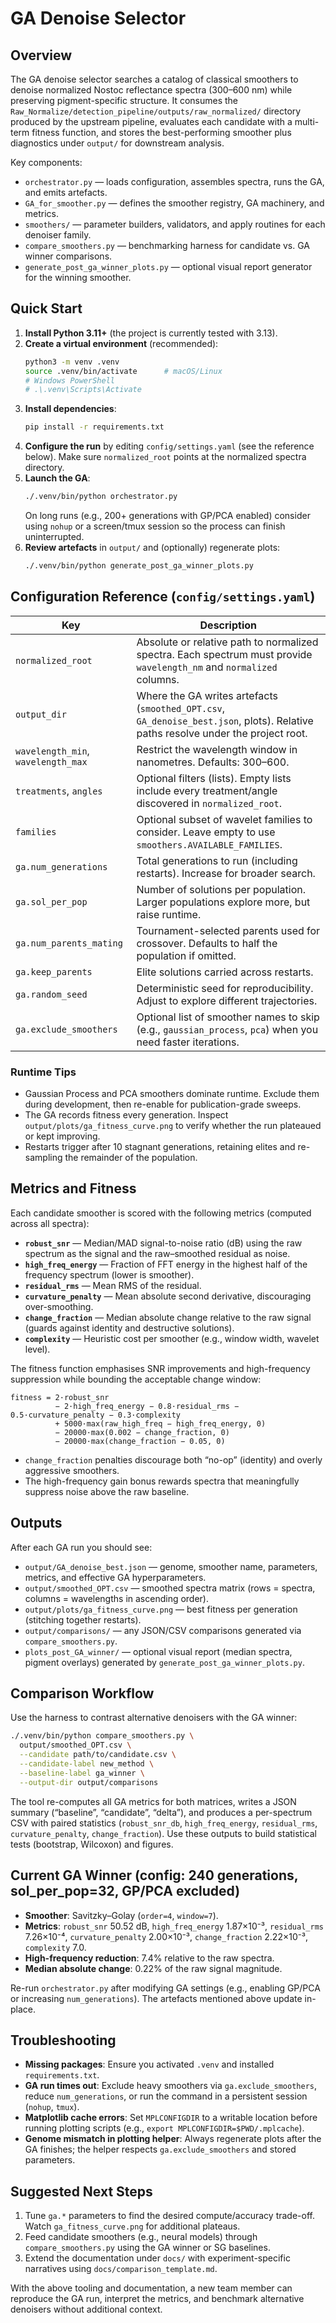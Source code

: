 # GA Denoise Selector

## Overview
The GA denoise selector searches a catalog of classical smoothers to denoise normalized Nostoc reflectance spectra (300–600 nm) while preserving pigment-specific structure. It consumes the `Raw_Normalize/detection_pipeline/outputs/raw_normalized/` directory produced by the upstream pipeline, evaluates each candidate with a multi-term fitness function, and stores the best-performing smoother plus diagnostics under `output/` for downstream analysis.

Key components:
- `orchestrator.py` — loads configuration, assembles spectra, runs the GA, and emits artefacts.
- `GA_for_smoother.py` — defines the smoother registry, GA machinery, and metrics.
- `smoothers/` — parameter builders, validators, and apply routines for each denoiser family.
- `compare_smoothers.py` — benchmarking harness for candidate vs. GA winner comparisons.
- `generate_post_ga_winner_plots.py` — optional visual report generator for the winning smoother.

## Quick Start
1. **Install Python 3.11+** (the project is currently tested with 3.13).
2. **Create a virtual environment** (recommended):
   ```bash
   python3 -m venv .venv
   source .venv/bin/activate      # macOS/Linux
   # Windows PowerShell
   # .\.venv\Scripts\Activate
   ```
3. **Install dependencies**:
   ```bash
   pip install -r requirements.txt
   ```
4. **Configure the run** by editing `config/settings.yaml` (see the reference below). Make sure `normalized_root` points at the normalized spectra directory.
5. **Launch the GA**:
   ```bash
   ./.venv/bin/python orchestrator.py
   ```
   On long runs (e.g., 200+ generations with GP/PCA enabled) consider using `nohup` or a screen/tmux session so the process can finish uninterrupted.
6. **Review artefacts** in `output/` and (optionally) regenerate plots:
   ```bash
   ./.venv/bin/python generate_post_ga_winner_plots.py
   ```

## Configuration Reference (`config/settings.yaml`)
| Key | Description |
| --- | --- |
| `normalized_root` | Absolute or relative path to normalized spectra. Each spectrum must provide `wavelength_nm` and `normalized` columns. |
| `output_dir` | Where the GA writes artefacts (`smoothed_OPT.csv`, `GA_denoise_best.json`, plots). Relative paths resolve under the project root. |
| `wavelength_min`, `wavelength_max` | Restrict the wavelength window in nanometres. Defaults: 300–600. |
| `treatments`, `angles` | Optional filters (lists). Empty lists include every treatment/angle discovered in `normalized_root`. |
| `families` | Optional subset of wavelet families to consider. Leave empty to use `smoothers.AVAILABLE_FAMILIES`. |
| `ga.num_generations` | Total generations to run (including restarts). Increase for broader search. |
| `ga.sol_per_pop` | Number of solutions per population. Larger populations explore more, but raise runtime. |
| `ga.num_parents_mating` | Tournament-selected parents used for crossover. Defaults to half the population if omitted. |
| `ga.keep_parents` | Elite solutions carried across restarts. |
| `ga.random_seed` | Deterministic seed for reproducibility. Adjust to explore different trajectories. |
| `ga.exclude_smoothers` | Optional list of smoother names to skip (e.g., `gaussian_process`, `pca`) when you need faster iterations. |

### Runtime Tips
- Gaussian Process and PCA smoothers dominate runtime. Exclude them during development, then re-enable for publication-grade sweeps.
- The GA records fitness every generation. Inspect `output/plots/ga_fitness_curve.png` to verify whether the run plateaued or kept improving.
- Restarts trigger after 10 stagnant generations, retaining elites and re-sampling the remainder of the population.

## Metrics and Fitness
Each candidate smoother is scored with the following metrics (computed across all spectra):
- **`robust_snr`** — Median/MAD signal-to-noise ratio (dB) using the raw spectrum as the signal and the raw–smoothed residual as noise.
- **`high_freq_energy`** — Fraction of FFT energy in the highest half of the frequency spectrum (lower is smoother).
- **`residual_rms`** — Mean RMS of the residual.
- **`curvature_penalty`** — Mean absolute second derivative, discouraging over-smoothing.
- **`change_fraction`** — Median absolute change relative to the raw signal (guards against identity and destructive solutions).
- **`complexity`** — Heuristic cost per smoother (e.g., window width, wavelet level).

The fitness function emphasises SNR improvements and high-frequency suppression while bounding the acceptable change window:
```
fitness = 2·robust_snr
          − 2·high_freq_energy − 0.8·residual_rms − 0.5·curvature_penalty − 0.3·complexity
          + 5000·max(raw_high_freq − high_freq_energy, 0)
          − 20000·max(0.002 − change_fraction, 0)
          − 20000·max(change_fraction − 0.05, 0)
```
- `change_fraction` penalties discourage both “no-op” (identity) and overly aggressive smoothers.
- The high-frequency gain bonus rewards spectra that meaningfully suppress noise above the raw baseline.

## Outputs
After each GA run you should see:
- `output/GA_denoise_best.json` — genome, smoother name, parameters, metrics, and effective GA hyperparameters.
- `output/smoothed_OPT.csv` — smoothed spectra matrix (rows = spectra, columns = wavelengths in ascending order).
- `output/plots/ga_fitness_curve.png` — best fitness per generation (stitching together restarts).
- `output/comparisons/` — any JSON/CSV comparisons generated via `compare_smoothers.py`.
- `plots_post_GA_winner/` — optional visual report (median spectra, pigment overlays) generated by `generate_post_ga_winner_plots.py`.

## Comparison Workflow
Use the harness to contrast alternative denoisers with the GA winner:
```bash
./.venv/bin/python compare_smoothers.py \
  output/smoothed_OPT.csv \
  --candidate path/to/candidate.csv \
  --candidate-label new_method \
  --baseline-label ga_winner \
  --output-dir output/comparisons
```
The tool re-computes all GA metrics for both matrices, writes a JSON summary (“baseline”, “candidate”, “delta”), and produces a per-spectrum CSV with paired statistics (`robust_snr_db`, `high_freq_energy`, `residual_rms`, `curvature_penalty`, `change_fraction`). Use these outputs to build statistical tests (bootstrap, Wilcoxon) and figures.

## Current GA Winner (config: 240 generations, sol_per_pop=32, GP/PCA excluded)
- **Smoother**: Savitzky–Golay (`order=4`, `window=7`).
- **Metrics**: `robust_snr` 50.52 dB, `high_freq_energy` 1.87×10⁻³, `residual_rms` 7.26×10⁻⁴, `curvature_penalty` 2.00×10⁻³, `change_fraction` 2.22×10⁻³, `complexity` 7.0.
- **High-frequency reduction**: 7.4% relative to the raw spectra.
- **Median absolute change**: 0.22% of the raw signal magnitude.

Re-run `orchestrator.py` after modifying GA settings (e.g., enabling GP/PCA or increasing `num_generations`). The artefacts mentioned above update in-place.

## Troubleshooting
- **Missing packages**: Ensure you activated `.venv` and installed `requirements.txt`.
- **GA run times out**: Exclude heavy smoothers via `ga.exclude_smoothers`, reduce `num_generations`, or run the command in a persistent session (`nohup`, `tmux`).
- **Matplotlib cache errors**: Set `MPLCONFIGDIR` to a writable location before running plotting scripts (e.g., `export MPLCONFIGDIR=$PWD/.mplcache`).
- **Genome mismatch in plotting helper**: Always regenerate plots after the GA finishes; the helper respects `ga.exclude_smoothers` and stored parameters.

## Suggested Next Steps
1. Tune `ga.*` parameters to find the desired compute/accuracy trade-off. Watch `ga_fitness_curve.png` for additional plateaus.
2. Feed candidate smoothers (e.g., neural models) through `compare_smoothers.py` using the GA winner or SG baselines.
3. Extend the documentation under `docs/` with experiment-specific narratives using `docs/comparison_template.md`.

With the above tooling and documentation, a new team member can reproduce the GA run, interpret the metrics, and benchmark alternative denoisers without additional context.
